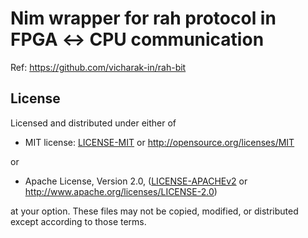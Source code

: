# Nim wrapper for rah protocol in FPGA ↔ CPU communication

Ref: https://github.com/vicharak-in/rah-bit

## License

Licensed and distributed under either of

* MIT license: [LICENSE-MIT](LICENSE) or http://opensource.org/licenses/MIT

or

* Apache License, Version 2.0, ([LICENSE-APACHEv2](LICENSE-APACHEv2) or http://www.apache.org/licenses/LICENSE-2.0)

at your option. These files may not be copied, modified, or distributed except according to those terms.
